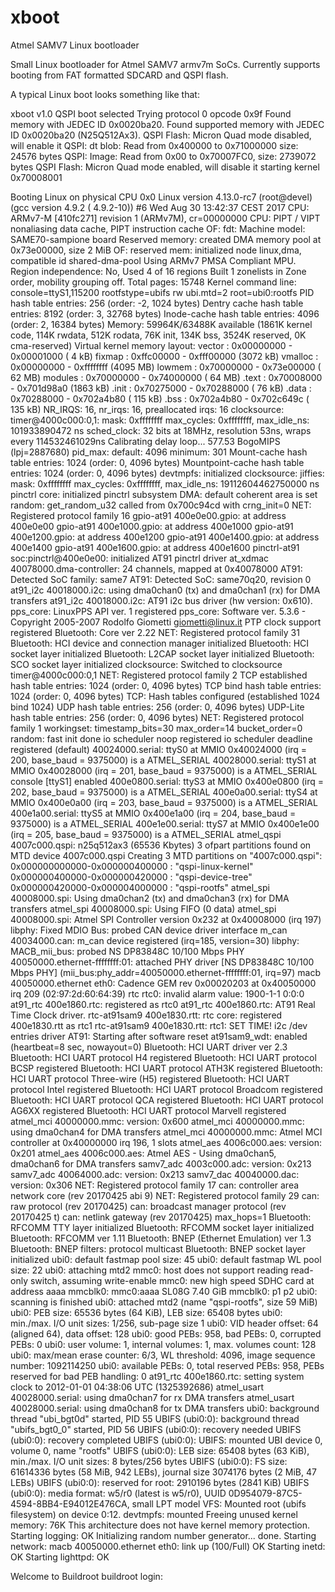# xboot
Atmel SAMV7 Linux bootloader

Small Linux bootloader for Atmel SAMV7 armv7m SoCs.
Currently supports booting from FAT formatted SDCARD and QSPI flash. 

A typical Linux boot looks something like that:

xboot v1.0
QSPI boot selected
Trying protocol 0 opcode 0x9f
Found memory with JEDEC ID 0x0020ba20.
Found supported memory with JEDEC ID 0x0020ba20 (N25Q512Ax3).
QSPI Flash: Micron Quad mode disabled, will enable it
QSPI: dt blob: Read from 0x400000 to 0x71000000 size: 24576 bytes
QSPI: Image: Read from 0x00 to 0x70007FC0, size: 2739072 bytes
QSPI Flash: Micron Quad mode enabled, will disable it
starting kernel 0x70008001

Booting Linux on physical CPU 0x0
Linux version 4.13.0-rc7 (root@devel) (gcc version 4.9.2 ( 4.9.2-10)) #6 Wed Aug 30 13:42:37 CEST 2017
CPU: ARMv7-M [410fc271] revision 1 (ARMv7M), cr=00000000
CPU: PIPT / VIPT nonaliasing data cache, PIPT instruction cache
OF: fdt: Machine model: SAME70-sampione board
Reserved memory: created DMA memory pool at 0x73e00000, size 2 MiB
OF: reserved mem: initialized node linux,dma, compatible id shared-dma-pool
Using ARMv7 PMSA Compliant MPU. Region independence: No, Used 4 of 16 regions
Built 1 zonelists in Zone order, mobility grouping off.  Total pages: 15748
Kernel command line: console=ttyS1,115200 rootfstype=ubifs rw ubi.mtd=2 root=ubi0:rootfs
PID hash table entries: 256 (order: -2, 1024 bytes)
Dentry cache hash table entries: 8192 (order: 3, 32768 bytes)
Inode-cache hash table entries: 4096 (order: 2, 16384 bytes)
Memory: 59964K/63488K available (1861K kernel code, 114K rwdata, 512K rodata, 76K init, 134K bss, 3524K reserved, 0K cma-reserved)
Virtual kernel memory layout:
    vector  : 0x00000000 - 0x00001000   (   4 kB)
    fixmap  : 0xffc00000 - 0xfff00000   (3072 kB)
    vmalloc : 0x00000000 - 0xffffffff   (4095 MB)
    lowmem  : 0x70000000 - 0x73e00000   (  62 MB)
    modules : 0x70000000 - 0x74000000   (  64 MB)
      .text : 0x70008000 - 0x701d98a0   (1863 kB)
      .init : 0x70275000 - 0x70288000   (  76 kB)
      .data : 0x70288000 - 0x702a4b80   ( 115 kB)
       .bss : 0x702a4b80 - 0x702c649c   ( 135 kB)
NR_IRQS: 16, nr_irqs: 16, preallocated irqs: 16
clocksource: timer@4000c000:0,1: mask: 0xffffffff max_cycles: 0xffffffff, max_idle_ns: 101933890472 ns
sched_clock: 32 bits at 18MHz, resolution 53ns, wraps every 114532461029ns
Calibrating delay loop... 577.53 BogoMIPS (lpj=2887680)
pid_max: default: 4096 minimum: 301
Mount-cache hash table entries: 1024 (order: 0, 4096 bytes)
Mountpoint-cache hash table entries: 1024 (order: 0, 4096 bytes)
devtmpfs: initialized
clocksource: jiffies: mask: 0xffffffff max_cycles: 0xffffffff, max_idle_ns: 19112604462750000 ns
pinctrl core: initialized pinctrl subsystem
DMA: default coherent area is set
random: get_random_u32 called from 0x700c94cd with crng_init=0
NET: Registered protocol family 16
gpio-at91 400e0e00.gpio: at address 400e0e00
gpio-at91 400e1000.gpio: at address 400e1000
gpio-at91 400e1200.gpio: at address 400e1200
gpio-at91 400e1400.gpio: at address 400e1400
gpio-at91 400e1600.gpio: at address 400e1600
pinctrl-at91 soc:pinctrl@400e0e00: initialized AT91 pinctrl driver
at_xdmac 40078000.dma-controller: 24 channels, mapped at 0x40078000
AT91: Detected SoC family: same7
AT91: Detected SoC: same70q20, revision 0
at91_i2c 40018000.i2c: using dma0chan0 (tx) and dma0chan1 (rx) for DMA transfers
at91_i2c 40018000.i2c: AT91 i2c bus driver (hw version: 0x610).
pps_core: LinuxPPS API ver. 1 registered
pps_core: Software ver. 5.3.6 - Copyright 2005-2007 Rodolfo Giometti <giometti@linux.it>
PTP clock support registered
Bluetooth: Core ver 2.22
NET: Registered protocol family 31
Bluetooth: HCI device and connection manager initialized
Bluetooth: HCI socket layer initialized
Bluetooth: L2CAP socket layer initialized
Bluetooth: SCO socket layer initialized
clocksource: Switched to clocksource timer@4000c000:0,1
NET: Registered protocol family 2
TCP established hash table entries: 1024 (order: 0, 4096 bytes)
TCP bind hash table entries: 1024 (order: 0, 4096 bytes)
TCP: Hash tables configured (established 1024 bind 1024)
UDP hash table entries: 256 (order: 0, 4096 bytes)
UDP-Lite hash table entries: 256 (order: 0, 4096 bytes)
NET: Registered protocol family 1
workingset: timestamp_bits=30 max_order=14 bucket_order=0
random: fast init done
io scheduler noop registered
io scheduler deadline registered (default)
40024000.serial: ttyS0 at MMIO 0x40024000 (irq = 200, base_baud = 9375000) is a ATMEL_SERIAL
40028000.serial: ttyS1 at MMIO 0x40028000 (irq = 201, base_baud = 9375000) is a ATMEL_SERIAL
console [ttyS1] enabled
400e0800.serial: ttyS3 at MMIO 0x400e0800 (irq = 202, base_baud = 9375000) is a ATMEL_SERIAL
400e0a00.serial: ttyS4 at MMIO 0x400e0a00 (irq = 203, base_baud = 9375000) is a ATMEL_SERIAL
400e1a00.serial: ttyS5 at MMIO 0x400e1a00 (irq = 204, base_baud = 9375000) is a ATMEL_SERIAL
400e1e00.serial: ttyS7 at MMIO 0x400e1e00 (irq = 205, base_baud = 9375000) is a ATMEL_SERIAL
atmel_qspi 4007c000.qspi: n25q512ax3 (65536 Kbytes)
3 ofpart partitions found on MTD device 4007c000.qspi
Creating 3 MTD partitions on "4007c000.qspi":
0x000000000000-0x000000400000 : "qspi-linux-kernel"
0x000000400000-0x000000420000 : "qspi-device-tree"
0x000000420000-0x000004000000 : "qspi-rootfs"
atmel_spi 40008000.spi: Using dma0chan2 (tx) and dma0chan3 (rx) for DMA transfers
atmel_spi 40008000.spi: Using FIFO (0 data)
atmel_spi 40008000.spi: Atmel SPI Controller version 0x232 at 0x40008000 (irq 197)
libphy: Fixed MDIO Bus: probed
CAN device driver interface
m_can 40034000.can: m_can device registered (irq=185, version=30)
libphy: MACB_mii_bus: probed
NS DP83848C 10/100 Mbps PHY 40050000.ethernet-ffffffff:01: attached PHY driver [NS DP83848C 10/100 Mbps PHY] (mii_bus:phy_addr=40050000.ethernet-ffffffff:01, irq=97)
macb 40050000.ethernet eth0: Cadence GEM rev 0x00020203 at 0x40050000 irq 209 (02:97:2d:60:64:39)
rtc rtc0: invalid alarm value: 1900-1-1 0:0:0
at91_rtc 400e1860.rtc: registered as rtc0
at91_rtc 400e1860.rtc: AT91 Real Time Clock driver.
rtc-at91sam9 400e1830.rtt: rtc core: registered 400e1830.rtt as rtc1
rtc-at91sam9 400e1830.rtt: rtc1: SET TIME!
i2c /dev entries driver
AT91: Starting after software reset
at91sam9_wdt: enabled (heartbeat=8 sec, nowayout=0)
Bluetooth: HCI UART driver ver 2.3
Bluetooth: HCI UART protocol H4 registered
Bluetooth: HCI UART protocol BCSP registered
Bluetooth: HCI UART protocol ATH3K registered
Bluetooth: HCI UART protocol Three-wire (H5) registered
Bluetooth: HCI UART protocol Intel registered
Bluetooth: HCI UART protocol Broadcom registered
Bluetooth: HCI UART protocol QCA registered
Bluetooth: HCI UART protocol AG6XX registered
Bluetooth: HCI UART protocol Marvell registered
atmel_mci 40000000.mmc: version: 0x600
atmel_mci 40000000.mmc: using dma0chan4 for DMA transfers
atmel_mci 40000000.mmc: Atmel MCI controller at 0x40000000 irq 196, 1 slots
atmel_aes 4006c000.aes: version: 0x201
atmel_aes 4006c000.aes: Atmel AES - Using dma0chan5, dma0chan6 for DMA transfers
samv7_adc 4003c000.adc: version: 0x213
samv7_adc 40064000.adc: version: 0x213
samv7_dac 40040000.dac: version: 0x306
NET: Registered protocol family 17
can: controller area network core (rev 20170425 abi 9)
NET: Registered protocol family 29
can: raw protocol (rev 20170425)
can: broadcast manager protocol (rev 20170425 t)
can: netlink gateway (rev 20170425) max_hops=1
Bluetooth: RFCOMM TTY layer initialized
Bluetooth: RFCOMM socket layer initialized
Bluetooth: RFCOMM ver 1.11
Bluetooth: BNEP (Ethernet Emulation) ver 1.3
Bluetooth: BNEP filters: protocol multicast
Bluetooth: BNEP socket layer initialized
ubi0: default fastmap pool size: 45
ubi0: default fastmap WL pool size: 22
ubi0: attaching mtd2
mmc0: host does not support reading read-only switch, assuming write-enable
mmc0: new high speed SDHC card at address aaaa
mmcblk0: mmc0:aaaa SL08G 7.40 GiB 
 mmcblk0: p1 p2
ubi0: scanning is finished
ubi0: attached mtd2 (name "qspi-rootfs", size 59 MiB)
ubi0: PEB size: 65536 bytes (64 KiB), LEB size: 65408 bytes
ubi0: min./max. I/O unit sizes: 1/256, sub-page size 1
ubi0: VID header offset: 64 (aligned 64), data offset: 128
ubi0: good PEBs: 958, bad PEBs: 0, corrupted PEBs: 0
ubi0: user volume: 1, internal volumes: 1, max. volumes count: 128
ubi0: max/mean erase counter: 6/3, WL threshold: 4096, image sequence number: 1092114250
ubi0: available PEBs: 0, total reserved PEBs: 958, PEBs reserved for bad PEB handling: 0
at91_rtc 400e1860.rtc: setting system clock to 2012-01-01 04:38:06 UTC (1325392686)
atmel_usart 40028000.serial: using dma0chan7 for rx DMA transfers
atmel_usart 40028000.serial: using dma0chan8 for tx DMA transfers
ubi0: background thread "ubi_bgt0d" started, PID 55
UBIFS (ubi0:0): background thread "ubifs_bgt0_0" started, PID 56
UBIFS (ubi0:0): recovery needed
UBIFS (ubi0:0): recovery completed
UBIFS (ubi0:0): UBIFS: mounted UBI device 0, volume 0, name "rootfs"
UBIFS (ubi0:0): LEB size: 65408 bytes (63 KiB), min./max. I/O unit sizes: 8 bytes/256 bytes
UBIFS (ubi0:0): FS size: 61614336 bytes (58 MiB, 942 LEBs), journal size 3074176 bytes (2 MiB, 47 LEBs)
UBIFS (ubi0:0): reserved for root: 2910196 bytes (2841 KiB)
UBIFS (ubi0:0): media format: w5/r0 (latest is w5/r0), UUID 0D954079-87C5-4594-8BB4-E94012E476CA, small LPT model
VFS: Mounted root (ubifs filesystem) on device 0:12.
devtmpfs: mounted
Freeing unused kernel memory: 76K
This architecture does not have kernel memory protection.
Starting logging: OK
Initializing random number generator... done.
Starting network: macb 40050000.ethernet eth0: link up (100/Full)
OK
Starting inetd: OK
Starting lighttpd: OK

Welcome to Buildroot
buildroot login:

